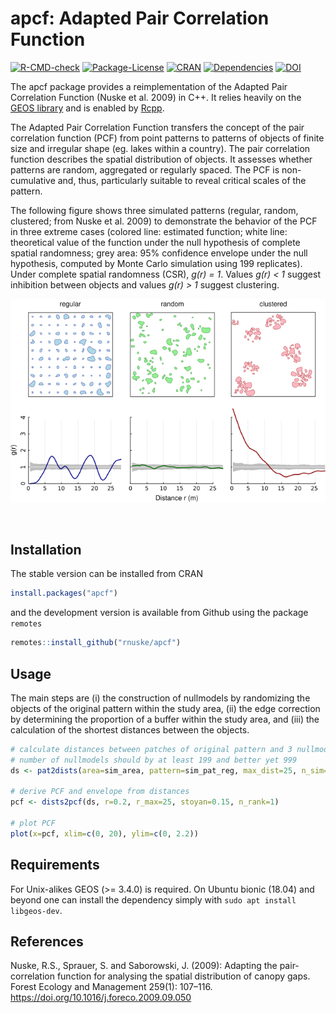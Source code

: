 # apcf: Adapted Pair Correlation Function

<!-- badges: start -->
[![R-CMD-check](https://github.com/rnuske/apcf/actions/workflows/R-CMD-check.yaml/badge.svg)](https://github.com/rnuske/apcf/actions/workflows/R-CMD-check.yaml) 
[![Package-License](https://img.shields.io/badge/license-GPL--3-brightgreen.svg?style=flat)](https://www.gnu.org/licenses/gpl-3.0.html) 
[![CRAN](https://www.r-pkg.org/badges/version/apcf)](https://cran.r-project.org/package=apcf) 
[![Dependencies](https://tinyverse.netlify.com/badge/apcf)](https://cran.r-project.org/package=apcf) 
[![DOI](https://zenodo.org/badge/DOI/10.5281/zenodo.2535612.svg)](https://doi.org/10.5281/zenodo.2535612) 
<!-- badges: end -->

The apcf package provides a reimplementation of the Adapted Pair Correlation Function (Nuske et al. 2009) in C++. It relies heavily on the [GEOS library](https://libgeos.org) and is enabled by [Rcpp](https://www.rcpp.org).

The Adapted Pair Correlation Function transfers the concept of the pair correlation function (PCF) from point patterns to patterns of objects of finite size and irregular shape (eg. lakes within a country). The pair correlation function describes the spatial distribution of objects. It assesses whether patterns are random, aggregated or regularly spaced. The PCF is non-cumulative and, thus, particularly suitable to reveal critical scales of the pattern. 

The following figure shows three simulated patterns (regular, random, clustered; from Nuske et al. 2009) to demonstrate the behavior of the PCF in three extreme cases (colored line: estimated function; white line: theoretical value of the function under the null hypothesis of complete spatial randomness; grey area: 95% confidence envelope under the null hypothesis, computed by Monte Carlo simulation using 199 replicates). 
Under complete spatial randomness (CSR), *g(r) = 1*. Values *g(r) < 1* suggest inhibition between objects and values *g(r) > 1* suggest clustering.

![](./man/figures/sim_pat_pcf.png)

</br>



## Installation
The stable version can be installed from CRAN
```r
install.packages("apcf")
```

and the development version is available from Github using the package `remotes`
```r
remotes::install_github("rnuske/apcf")
```


## Usage
The main steps are (i) the construction of nullmodels by randomizing the objects of the original pattern within the study area, (ii) the edge correction by determining the proportion of a buffer within the study area, and (iii) the calculation of the shortest distances between the objects.

```r
# calculate distances between patches of original pattern and 3 nullmodels
# number of nullmodels should by at least 199 and better yet 999
ds <- pat2dists(area=sim_area, pattern=sim_pat_reg, max_dist=25, n_sim=3)

# derive PCF and envelope from distances
pcf <- dists2pcf(ds, r=0.2, r_max=25, stoyan=0.15, n_rank=1)

# plot PCF
plot(x=pcf, xlim=c(0, 20), ylim=c(0, 2.2))
```


## Requirements
For Unix-alikes GEOS (>= 3.4.0) is required. On Ubuntu bionic (18.04) and beyond one can install the dependency simply with `sudo apt install libgeos-dev`. 


## References
Nuske, R.S., Sprauer, S. and Saborowski, J. (2009): Adapting the pair-correlation function for analysing the spatial distribution of canopy gaps. Forest Ecology and Management 259(1): 107–116. https://doi.org/10.1016/j.foreco.2009.09.050
